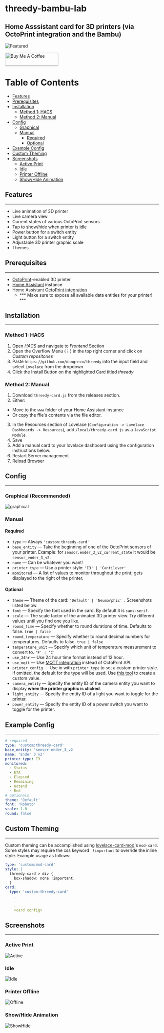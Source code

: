 # threedy-bambu-lab

## Home Asssistant card for 3D printers (via OctoPrint integration and the Bambu)

![Featured](https://github.com/dangreco/threedy/raw/master/screenshots/active.png)

<a href="https://www.buymeacoffee.com/dangreco" target="_blank"><img src="https://www.buymeacoffee.com/assets/img/custom_images/orange_img.png" alt="Buy Me A Coffee" style="height: 41px !important;width: 174px !important;box-shadow: 0px 3px 2px 0px rgba(190, 190, 190, 0.5) !important;-webkit-box-shadow: 0px 3px 2px 0px rgba(190, 190, 190, 0.5) !important;" ></a>

# Table of Contents

- [Features](#-features)
- [Prerequisites](#-prerequisites)
- [Installation](#-installation)
  - [Method 1: HACS](#method-1-hacs)
  - [Method 2: Manual](#method-2-manual)
- [Config](#-config)
  - [Graphical](#-Graphical)
  - [Manual](#manual)
    - [Required](#required)
    - [Optional](#optional)
- [Example Config](#-example-config)
- [Custom Theming](#-custom-theming)
- [Screenshots](#-screenshots)
  - [Active Print](#active-print)
  - [Idle](#idle)
  - [Printer Offline](#printer-offline)
  - [Show/Hide Animation](#showhide-animation)

## Features

---

- Live animation of 3D printer
- Live camera view
- Current states of various OctoPrint sensors
- Tap to show/hide when printer is idle
- Power button for a switch entity
- Light button for a switch entity
- Adjustable 3D printer graphic scale
- Themes

## Prerequisites

---

- [OctoPrint](https://octoprint.org/)-enabled 3D printer
- [Home Assistant](https://www.home-assistant.io/) instance
- Home Assistant [OctoPrint integration](https://www.home-assistant.io/integrations/octoprint/)
  - *** Make sure to expose all available data entities for your printer! ***

## Installation

---

### Method 1: HACS

1. Open _HACS_ and navigate to _Frontend_ Section
2. Open the Overflow Menu (⋮) in the top right corner and click on _Custom repositories_
3. Paste `https://github.com/dangreco/threedy` into the input field and select `Lovelace` from the dropdown
4. Click the Install Button on the highlighted Card titled _threedy_

### Method 2: Manual

1. Download ``threedy-card.js`` from the releases section.
2. Either:

* Move to the ``www`` folder of your Home Assistant instance
* Or copy the ffle's contents via the file editor.

3. In the Resources section of Lovelace (``Configuration -> Lovelace Dashboards -> Resources``), add ``/local/threedy-card.js`` as a ``JavaScript Module``.
4. Save
5. Add a manual card to your lovelace dashboard using the configuration instructions below.
6. Restart Server management
7. Reload Browser

## Config

---

### Graphical (Recommended)

![graphical](https://github.com/dangreco/threedy/raw/master/screenshots/graphical.png)

### Manual

#### Required

- ``type`` &mdash; Always ``'custom:threedy-card'``
- ``base_entity`` &mdash; Take the beginning of one of the OctoPrint sensors of your printer. Example: for ``sensor.ender_3_v2_current_state`` it would be ``sensor_ender_3_v2``.
- ``name`` &mdash; Can be whatever you want!
- ``printer_type`` &mdash; Use a  printer style: ``'I3' | 'Cantilever' ``
- ``monitored`` &mdash; A list of values to monitor throughout the print; gets displayed to the right of the printer.

#### Optional

- ``theme`` &mdash; Theme of the card: ``'Default' | 'Neumorphic' ``. Screenshots listed below.
- ``font`` &mdash; Specify the font used in the card. By default it is ``sans-serif``.
- ``scale`` &mdash; The scale factor of the animated 3D printer view. Try different values until you find one you like.
- ``round_time`` &mdash; Specify whether to round durations of time. Defaults to false. ``true | false``
- ``round_temperature`` &mdash; Specify whether to round decimal numbers for temperatures. Defaults to false. ``true | false``
- ``temperature_unit`` &mdash; Specify which unit of temperature measurement to convert to. ``'F' | 'C' ``
- ``use_24hr`` &mdash; Use 24 hour time format instead of 12 hour.
- ``use_mqtt`` &mdash; Use [MQTT integration](https://plugins.octoprint.org/plugins/homeassistant/) instead of OctoPrint API.
- ``printer_config`` &mdash; Use in with ``printer_type`` to set a custom printer style. If omitted, the default for the type will be used. Use [this tool](https://google.com) to create a custom value.
- ``camera_entity`` &mdash; Specify the entity ID of the camera entity you want to display **when the printer graphic is clicked**.
- ``light_entity`` &mdash; Specify the entity ID of a light you want to toggle for the printer.
- ``power_entity`` &mdash; Specify the entity ID of a power switch you want to toggle for the printer.

## Example Config

---

```yaml
# required
type: 'custom:threedy-card'
base_entity: 'sensor.ender_3_v2'
name: 'Ender 3 v2'
printer_type: I3
monitored:
  - Status
  - ETA
  - Elapsed
  - Remaining
  - Hotend
  - Bed
# optionals  
theme: 'Default'
font: 'Roboto'
scale: 1.0
round: false 
```

## Custom Theming

---

Custom theming can be accomplished using [lovelace-card-mod](https://github.com/thomasloven/lovelace-card-mod#mod-card)'s ``mod-card``.
Some styles may require the css keyword `` !important`` to override the inline style.
Example usage as follows:

```yaml
type: 'custom:mod-card'
style: |
  threedy-card > div {
    box-shadow: none !important;
  }
card:
  type: 'custom:threedy-card'
    .
    .
    .
    <card config>
```

## Screenshots

---

### Active Print

![Active](https://github.com/dangreco/threedy/raw/master/screenshots/active.png)

### Idle

![Idle](https://github.com/dangreco/threedy/raw/master/screenshots/idle.png)

### Printer Offline

![Offline](https://github.com/dangreco/threedy/raw/master/screenshots/offline.png)

### Show/Hide Animation

![ShowHide](https://media.giphy.com/media/14VgtFSulJkOaRiZFo/giphy.gif)
